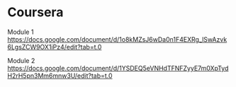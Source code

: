 # Coursera

Module 1
https://docs.google.com/document/d/1o8kMZsJ6wDa0n1F4EXRg_lSwAzvk6LgsZCW9OX1iPz4/edit?tab=t.0

Module 2
https://docs.google.com/document/d/1YSDEQ5eVNHdTFNFZyyE7m0XpTydH2rH5pn3Mm6mnw3U/edit?tab=t.0



